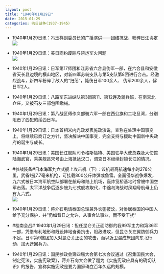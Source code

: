 ```yaml
---
layout: post
title: "1940年01月29日"
date: 2015-01-29
categories: 抗日战争(1937-1945)
---
```


<meta name="referrer" content="no-referrer" />

- 1940年1月29日讯：冯玉祥副委员长的广播演讲——团结抗战，粉碎日汪协定 <br/><img src="https://ww4.sinaimg.cn/large/aca367d8jw1eoqsllqmwqj20kt1e8h3m.jpg" />

- 1940年1月29日讯：美日商约废除与禁运军火问题 <br/><img src="https://ww2.sinaimg.cn/large/aca367d8jw1eoqqv1c42tj210m0hsdm8.jpg" />

- 1940年1月29日讯：日军第17师团和江苏省六合县伪军一部，在六合县和安徽省天长县边境的横山地区，对新四军苏皖支队与第5支队第8团进行合击。经激烈战斗，新四军粉碎了敌人的“扫荡”，毙伤日军100余人、 伪军200余人，俘日军2人。 

- 1940年1月29日讯：八路军东进纵队第3团第11、第12连及骑兵班，在南宫北仓庄，又被石友三部包围缴械。 

- 1940年1月29日讯：第八战区傅作义部骑六军一部在西公旗和二圪旦湾，分别阻击了西犯的绥西日军。 

- 1940年1月29日讯：日本首相米内光政发表施政演说，宣称在处理中国事变上，将继续已商订之方针，坚决解决中国事变，完全支持与援助中国新中央政府的诞生与成长。 

- 1940年1月29日讯：美国长江舰队司令格斯福特、美国驻华大使詹森及大使馆陆海武官，乘美舰吕宋号由上海抵达汉口，调查日本继续封锁长江的情况。 

- #参战装备#日本海军九六式舰上攻击机（下）：该机最高航速每小时278公里，武备1挺7.7毫米机枪，可挂载800公斤炸弹或鱼雷。全面侵华战争爆发，九六式被日本海军航空队部署在航母和陆上机场，轰炸笕桥基地时曾被中国空军击落。太平洋战争后逐步被九七式舰攻取代，中途岛海战时凤翔号航母上仍有九六式。 <br/><img src="https://ww4.sinaimg.cn/large/aca367d8jw1eoqa4zs595j20bt0hwwhu.jpg" />

- 1940年1月29日讯：蒋介石电请泰国总理兼外长銮披汶，对侨居泰国的中国人给予充分保护，并”仍如昔日之允许，从事合法事业，而不受干扰“ 

- #桂南会战# 1940年1月29日讯：担任昆仑关正面防御的我99军主力和第36军一部，凭借有利地形和既设阵地奋勇抗击，阻敌进攻，但昆仑关左翼防御兵力不足。日军第9旅团加入对昆仑关正面的攻击，而以近卫混成旅团向东北行动，加大迂回兵力。 

- 1940年1月29日讯：国民参政会第四届大会第七次会议通过《召集国民大会，制定宪法，实施宪政案》，蒋介石向大会做了题为《实施宪政应具有的确切认识》的报告，宣称实施宪政是要为国家确立百年久远的规模。 

